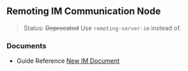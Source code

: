 ## Remoting IM Communication Node

> Status: ~~Deprecated~~ Use `remoting-server-im` instead of.

### Documents

- Guide Reference [New IM Document](../remoting-server-im/README.md)
